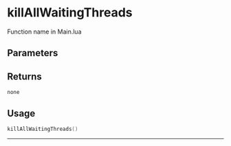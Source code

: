 # killAllWaitingThreads

Function name in Main.lua

## Parameters

## Returns

`none`

## Usage

```lua
killAllWaitingThreads()
```

---
